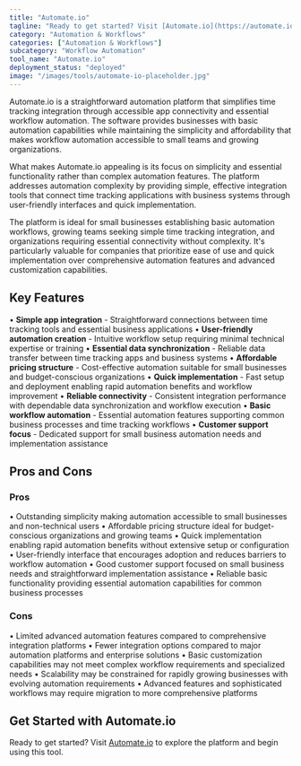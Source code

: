 ```yaml
---
title: "Automate.io"
tagline: "Ready to get started? Visit [Automate.io](https://automate.io) to explore the platform and begin using this tool...."
category: "Automation & Workflows"
categories: ["Automation & Workflows"]
subcategory: "Workflow Automation"
tool_name: "Automate.io"
deployment_status: "deployed"
image: "/images/tools/automate-io-placeholder.jpg"
---
```

Automate.io is a straightforward automation platform that simplifies time tracking integration through accessible app connectivity and essential workflow automation. The software provides businesses with basic automation capabilities while maintaining the simplicity and affordability that makes workflow automation accessible to small teams and growing organizations.

What makes Automate.io appealing is its focus on simplicity and essential functionality rather than complex automation features. The platform addresses automation complexity by providing simple, effective integration tools that connect time tracking applications with business systems through user-friendly interfaces and quick implementation.

The platform is ideal for small businesses establishing basic automation workflows, growing teams seeking simple time tracking integration, and organizations requiring essential connectivity without complexity. It's particularly valuable for companies that prioritize ease of use and quick implementation over comprehensive automation features and advanced customization capabilities.

## Key Features

• **Simple app integration** - Straightforward connections between time tracking tools and essential business applications
• **User-friendly automation creation** - Intuitive workflow setup requiring minimal technical expertise or training
• **Essential data synchronization** - Reliable data transfer between time tracking apps and business systems
• **Affordable pricing structure** - Cost-effective automation suitable for small businesses and budget-conscious organizations
• **Quick implementation** - Fast setup and deployment enabling rapid automation benefits and workflow improvement
• **Reliable connectivity** - Consistent integration performance with dependable data synchronization and workflow execution
• **Basic workflow automation** - Essential automation features supporting common business processes and time tracking workflows
• **Customer support focus** - Dedicated support for small business automation needs and implementation assistance

## Pros and Cons

### Pros
• Outstanding simplicity making automation accessible to small businesses and non-technical users
• Affordable pricing structure ideal for budget-conscious organizations and growing teams
• Quick implementation enabling rapid automation benefits without extensive setup or configuration
• User-friendly interface that encourages adoption and reduces barriers to workflow automation
• Good customer support focused on small business needs and straightforward implementation assistance
• Reliable basic functionality providing essential automation capabilities for common business processes

### Cons
• Limited advanced automation features compared to comprehensive integration platforms
• Fewer integration options compared to major automation platforms and enterprise solutions
• Basic customization capabilities may not meet complex workflow requirements and specialized needs
• Scalability may be constrained for rapidly growing businesses with evolving automation requirements
• Advanced features and sophisticated workflows may require migration to more comprehensive platforms

## Get Started with Automate.io

Ready to get started? Visit [Automate.io](https://automate.io) to explore the platform and begin using this tool.